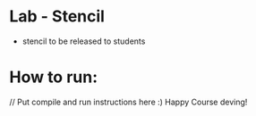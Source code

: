# Lab - Stencil
- stencil to be released to students

# How to run: 
// Put compile and run instructions here :) Happy Course deving!
